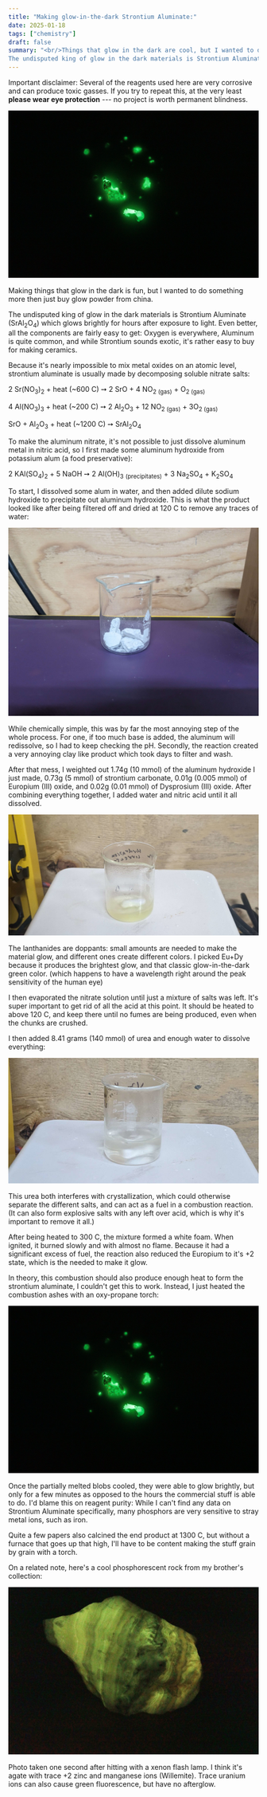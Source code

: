 ```yaml
---
title: "Making glow-in-the-dark Strontium Aluminate:"
date: 2025-01-18
tags: ["chemistry"]
draft: false
summary: "<br/>Things that glow in the dark are cool, but I wanted to do something more then just buy glow powder from china.
The undisputed king of glow in the dark materials is Strontium Aluminate, (SrAl<sub>2</sub>O<sub>4</sub>), which can glow brightly for hours after exposure to light. "
---
```


Important disclaimer: 
Several of the reagents used here are very corrosive and can produce toxic gasses.
If you try to repeat this, at the very least **please wear eye protection** --- no project is worth permanent blindness.

[![Strontium aluminate glowing](sra2lo4.jpg)](https://large.maurycyz.com/SrAl2O4.jpg)

Making things that glow in the dark is fun, but I wanted to do something more then just buy glow powder from china.

The undisputed king of glow in the dark materials is Strontium Aluminate (SrAl<sub>2</sub>O<sub>4</sub>) which glows brightly for hours after exposure to light. 
Even better, all the components are fairly easy to get:
Oxygen is everywhere, Aluminum is quite common, and while Strontium sounds exotic, it's rather easy to buy for making ceramics.

Because it's nearly impossible to mix metal oxides on an atomic level, strontium aluminate is usually made by decomposing soluble nitrate salts:

2 Sr(NO<sub>3</sub>)<sub>2</sub> + heat (~600 C)  ➙ 2 SrO + 4 NO<sub>2 (gas)</sub> + O<sub>2 (gas)</sub>

4 Al(NO<sub>3</sub>)<sub>3</sub> + heat (~200 C)  ➙ 2 Al<sub>2</sub>O<sub>3</sub> + 12 NO<sub>2 (gas)</sub> + 3O<sub>2 (gas)</sub>

SrO + Al<sub>2</sub>O<sub>3</sub> + heat (~1200 C) ➙ SrAl<sub>2</sub>O<sub>4</sub>

To make the aluminum nitrate, it's not possible to just dissolve aluminum metal in nitric acid, so I first made some aluminum hydroxide from potassium alum (a food preservative):

2 KAl(SO<sub>4</sub>)<sub>2</sub> + 5 NaOH   ➙ 2 Al(OH)<sub>3</sub> <sub>(precipitates)</sub> + 3 Na<sub>2</sub>SO<sub>4</sub> + K<sub>2</sub>SO<sub>4</sub>

To start, I dissolved some alum in water, and then added dilute sodium hydroxide to precipitate out aluminum hydroxide.
This is what the product looked like after being filtered off and dried at 120 C to remove any traces of water:

![](aloh_dry.jpg)

While chemically simple, this was by far the most annoying step of the whole process. 
For one, if too much base is added, the aluminum will redissolve, so I had to keep checking the pH.
Secondly, the reaction created a very annoying clay like product which took days to filter and wash.

After that mess, I weighted out
1.74g (10 mmol) of the aluminum hydroxide I just made,
0.73g (5 mmol) of strontium carbonate,
0.01g (0.005 mmol) of Europium (III) oxide,
and 0.02g (0.01 mmol) of Dysprosium (III) oxide. 
After combining everything together, I added water and nitric acid until it all dissolved.

![](sol.jpg)

The lanthanides are doppants: small amounts are needed to make the material glow, and different ones create different colors.
I picked Eu+Dy because it produces the brightest glow, and that classic glow-in-the-dark green color.
(which happens to have a wavelength right around the peak sensitivity of the human eye)

I then evaporated the nitrate solution until just a mixture of salts was left.
It's super important to get rid of all the acid at this point.
It should be heated to above 120 C, and keep there until no fumes are being produced, even when the chunks are crushed.

I then added 8.41 grams (140 mmol) of urea and enough water to dissolve everything:

![](mix.jpg)

This urea both interferes with crystallization, which could otherwise separate the different salts, and can act as a fuel in a combustion reaction.
(It can also form explosive salts with any left over acid, which is why it's important to remove it all.)

After being heated to 300 C, the mixture formed a white foam.
When ignited, it burned slowly and with almost no flame.
Because it had a significant excess of fuel, the reaction also reduced the Europium to it's +2 state, which is the needed to make it glow.

In theory, this combustion should also produce enough heat to form the strontium aluminate, I couldn't get this to work.
Instead, I just heated the combustion ashes with an oxy-propane torch:

[![Strontium aluminate glowing](sra2lo4.jpg)](https://large.maurycyz.com/SrAl2O4.jpg)

Once the partially melted blobs cooled, they were able to glow brightly, but only for a few minutes as opposed to the hours the commercial stuff is able to do.
I'd blame this on reagent purity: While I can't find any data on Strontium Aluminate specifically, many phosphors are very sensitive to stray metal ions, such as iron.

Quite a few papers also calcined the end product at 1300 C, but without a furnace that goes up that high, I'll have to be content making the stuff grain by grain with a torch.

On a related note, here's a cool phosphorescent rock from my brother's collection:

[![Glowing rock](rock.jpg)](https://large.maurycyz.com/rock.jpg)

Photo taken one second after hitting with a xenon flash lamp.
I think it's agate with trace +2 zinc and manganese ions (Willemite).
Trace uranium ions can also cause green fluorescence, but have no afterglow.

